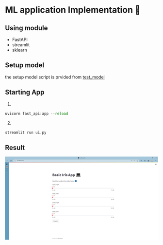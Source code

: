 # ML application Implementation 🚀

## Using module
- FastAPI
- streamlit
- sklearn
## Setup model
the setup model script is prvided from [test_model](./test_model.ipynb)
## Starting App
1. 
```python
uvicorn fast_api:app --reload
```
2.
```python
streamlit run ui.py
```
## Result
![](img/ui02.jpg)
